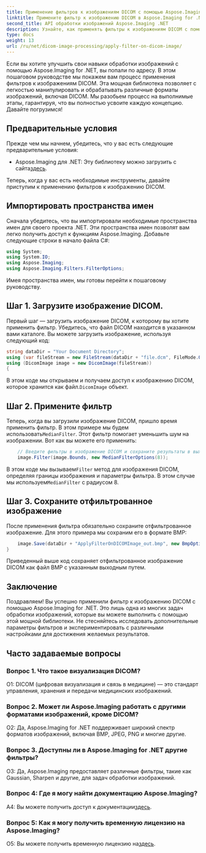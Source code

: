 ```yaml
---
title: Применение фильтров к изображениям DICOM с помощью Aspose.Imaging for .NET
linktitle: Примените фильтр к изображению DICOM в Aspose.Imaging for .NET
second_title: API обработки изображений Aspose.Imaging .NET
description: Узнайте, как применять фильтры к изображениям DICOM с помощью Aspose.Imaging for .NET. Усовершенствуйте обработку медицинских изображений с легкостью.
type: docs
weight: 13
url: /ru/net/dicom-image-processing/apply-filter-on-dicom-image/
---
```

Если вы хотите улучшить свои навыки обработки изображений с помощью Aspose.Imaging for .NET, вы попали по адресу. В этом пошаговом руководстве мы покажем вам процесс применения фильтров к изображениям DICOM. Эта мощная библиотека позволяет с легкостью манипулировать и обрабатывать различные форматы изображений, включая DICOM. Мы разобьем процесс на выполнимые этапы, гарантируя, что вы полностью усвоите каждую концепцию. Давайте погрузимся!

## Предварительные условия

Прежде чем мы начнем, убедитесь, что у вас есть следующие предварительные условия:

-  Aspose.Imaging для .NET: Эту библиотеку можно загрузить с сайта[здесь](https://releases.aspose.com/imaging/net/).

Теперь, когда у вас есть необходимые инструменты, давайте приступим к применению фильтров к изображению DICOM.

## Импортировать пространства имен

Сначала убедитесь, что вы импортировали необходимые пространства имен для своего проекта .NET. Эти пространства имен позволят вам легко получить доступ к функциям Aspose.Imaging. Добавьте следующие строки в начало файла C#:

```csharp
using System;
using System.IO;
using Aspose.Imaging;
using Aspose.Imaging.Filters.FilterOptions;
```

Имея пространства имен, мы готовы перейти к пошаговому руководству.

## Шаг 1. Загрузите изображение DICOM.

Первый шаг — загрузить изображение DICOM, к которому вы хотите применить фильтр. Убедитесь, что файл DICOM находится в указанном вами каталоге. Вы можете загрузить изображение, используя следующий код:

```csharp
string dataDir = "Your Document Directory";
using (var fileStream = new FileStream(dataDir + "file.dcm", FileMode.Open, FileAccess.Read))
using (DicomImage image = new DicomImage(fileStream))
{
```

 В этом коде мы открываем и получаем доступ к изображению DICOM, которое хранится как файл.`DicomImage` объект.

## Шаг 2. Примените фильтр

 Теперь, когда вы загрузили изображение DICOM, пришло время применить фильтр. В этом примере мы будем использовать`MedianFilter`. Этот фильтр помогает уменьшить шум на изображении. Вот как вы можете его применить:

```csharp
    // Введите фильтры в изображение DICOM и сохраните результаты в выходной путь.
    image.Filter(image.Bounds, new MedianFilterOptions(8));
```

 В этом коде мы вызываем`Filter` метод для изображения DICOM, определяя границы изображения и параметры фильтра. В этом случае мы используем`MedianFilter` с радиусом 8.

## Шаг 3. Сохраните отфильтрованное изображение

После применения фильтра обязательно сохраните отфильтрованное изображение. Для этого примера мы сохраним его в формате BMP:

```csharp
    image.Save(dataDir + "ApplyFilterOnDICOMImage_out.bmp", new BmpOptions());
}
```

Приведенный выше код сохраняет отфильтрованное изображение DICOM как файл BMP с указанным выходным путем.

## Заключение

Поздравляем! Вы успешно применили фильтр к изображению DICOM с помощью Aspose.Imaging for .NET. Это лишь одна из многих задач обработки изображений, которые вы можете выполнить с помощью этой мощной библиотеки. Не стесняйтесь исследовать дополнительные параметры фильтров и экспериментировать с различными настройками для достижения желаемых результатов.

## Часто задаваемые вопросы

### Вопрос 1. Что такое визуализация DICOM?

О1: DICOM (цифровая визуализация и связь в медицине) — это стандарт управления, хранения и передачи медицинских изображений.

### Вопрос 2. Может ли Aspose.Imaging работать с другими форматами изображений, кроме DICOM?

О2: Да, Aspose.Imaging for .NET поддерживает широкий спектр форматов изображений, включая BMP, JPEG, PNG и многие другие.

### Вопрос 3. Доступны ли в Aspose.Imaging for .NET другие фильтры?

О3: Да, Aspose.Imaging предоставляет различные фильтры, такие как Gaussian, Sharpen и другие, для задач обработки изображений.

### Вопрос 4: Где я могу найти документацию Aspose.Imaging?

 A4: Вы можете получить доступ к документации[здесь](https://reference.aspose.com/imaging/net/).

### Вопрос 5: Как я могу получить временную лицензию на Aspose.Imaging?

 О5: Вы можете получить временную лицензию на[здесь](https://purchase.aspose.com/temporary-license/).